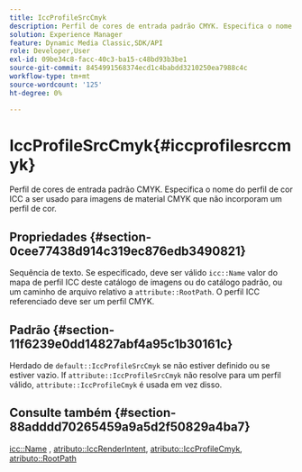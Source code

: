 ```yaml
---
title: IccProfileSrcCmyk
description: Perfil de cores de entrada padrão CMYK. Especifica o nome do perfil de cor ICC a ser usado para imagens de material CMYK que não incorporam um perfil de cor.
solution: Experience Manager
feature: Dynamic Media Classic,SDK/API
role: Developer,User
exl-id: 09be34c8-facc-40c3-ba15-c48bd93b3be1
source-git-commit: 8454991568374ecd1c4babdd3210250ea7988c4c
workflow-type: tm+mt
source-wordcount: '125'
ht-degree: 0%

---
```


# IccProfileSrcCmyk{#iccprofilesrccmyk}

Perfil de cores de entrada padrão CMYK. Especifica o nome do perfil de cor ICC a ser usado para imagens de material CMYK que não incorporam um perfil de cor.

## Propriedades {#section-0cee77438d914c319ec876edb3490821}

Sequência de texto. Se especificado, deve ser válido `icc::Name` valor do mapa de perfil ICC deste catálogo de imagens ou do catálogo padrão, ou um caminho de arquivo relativo a `attribute::RootPath`. O perfil ICC referenciado deve ser um perfil CMYK.

## Padrão {#section-11f6239e0dd14827abf4a95c1b30161c}

Herdado de `default::IccProfileSrcCmyk` se não estiver definido ou se estiver vazio. If `attribute::IccProfileSrcCmyk` não resolve para um perfil válido, `attribute::IccProfileCmyk` é usada em vez disso.

## Consulte também {#section-88adddd70265459a9a5d2f50829a4ba7}

[icc::Name](../../../../../ir-api/material-cat/image-rendering-api-ref/c-ir-material-catalog/c-ir-icc-profile-map-reference/r-ir-name-icc.md#reference-7a293ede360e433782575f8f6a562ac2) , [atributo::IccRenderIntent](../../../../../ir-api/material-cat/image-rendering-api-ref/c-ir-material-catalog/c-ir-attributes-reference/r-ir-iccrenderintent.md#reference-3b80b7a4c25545a593c5076f318b5c40), [atributo::IccProfileCmyk](../../../../../ir-api/material-cat/image-rendering-api-ref/c-ir-material-catalog/c-ir-attributes-reference/r-ir-iccprofilecmyk.md#reference-55aead2d924847ffbd1be4c46add7127), [atributo::RootPath](../../../../../ir-api/material-cat/image-rendering-api-ref/c-ir-material-catalog/c-ir-attributes-reference/r-ir-rootpath.md#reference-a4d7c96b62e14fcbad1740c702f160f3)
